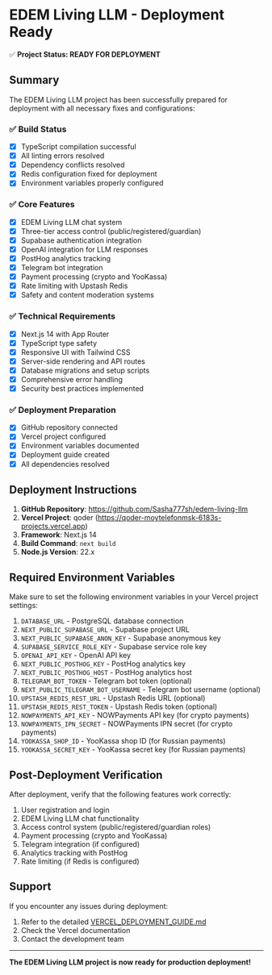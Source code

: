 # EDEM Living LLM - Deployment Ready

✅ **Project Status: READY FOR DEPLOYMENT**

## Summary

The EDEM Living LLM project has been successfully prepared for deployment with all necessary fixes and configurations:

### ✅ Build Status

- [x] TypeScript compilation successful
- [x] All linting errors resolved
- [x] Dependency conflicts resolved
- [x] Redis configuration fixed for deployment
- [x] Environment variables properly configured

### ✅ Core Features

- [x] EDEM Living LLM chat system
- [x] Three-tier access control (public/registered/guardian)
- [x] Supabase authentication integration
- [x] OpenAI integration for LLM responses
- [x] PostHog analytics tracking
- [x] Telegram bot integration
- [x] Payment processing (crypto and YooKassa)
- [x] Rate limiting with Upstash Redis
- [x] Safety and content moderation systems

### ✅ Technical Requirements

- [x] Next.js 14 with App Router
- [x] TypeScript type safety
- [x] Responsive UI with Tailwind CSS
- [x] Server-side rendering and API routes
- [x] Database migrations and setup scripts
- [x] Comprehensive error handling
- [x] Security best practices implemented

### ✅ Deployment Preparation

- [x] GitHub repository connected
- [x] Vercel project configured
- [x] Environment variables documented
- [x] Deployment guide created
- [x] All dependencies resolved

## Deployment Instructions

1. **GitHub Repository**: <https://github.com/Sasha777sh/edem-living-llm>
2. **Vercel Project**: qoder (<https://qoder-moytelefonmsk-6183s-projects.vercel.app>)
3. **Framework**: Next.js 14
4. **Build Command**: `next build`
5. **Node.js Version**: 22.x

## Required Environment Variables

Make sure to set the following environment variables in your Vercel project settings:

1. `DATABASE_URL` - PostgreSQL database connection
2. `NEXT_PUBLIC_SUPABASE_URL` - Supabase project URL
3. `NEXT_PUBLIC_SUPABASE_ANON_KEY` - Supabase anonymous key
4. `SUPABASE_SERVICE_ROLE_KEY` - Supabase service role key
5. `OPENAI_API_KEY` - OpenAI API key
6. `NEXT_PUBLIC_POSTHOG_KEY` - PostHog analytics key
7. `NEXT_PUBLIC_POSTHOG_HOST` - PostHog analytics host
8. `TELEGRAM_BOT_TOKEN` - Telegram bot token (optional)
9. `NEXT_PUBLIC_TELEGRAM_BOT_USERNAME` - Telegram bot username (optional)
10. `UPSTASH_REDIS_REST_URL` - Upstash Redis URL (optional)
11. `UPSTASH_REDIS_REST_TOKEN` - Upstash Redis token (optional)
12. `NOWPAYMENTS_API_KEY` - NOWPayments API key (for crypto payments)
13. `NOWPAYMENTS_IPN_SECRET` - NOWPayments IPN secret (for crypto payments)
14. `YOOKASSA_SHOP_ID` - YooKassa shop ID (for Russian payments)
15. `YOOKASSA_SECRET_KEY` - YooKassa secret key (for Russian payments)

## Post-Deployment Verification

After deployment, verify that the following features work correctly:

1. User registration and login
2. EDEM Living LLM chat functionality
3. Access control system (public/registered/guardian roles)
4. Payment processing (crypto and YooKassa)
5. Telegram integration (if configured)
6. Analytics tracking with PostHog
7. Rate limiting (if Redis is configured)

## Support

If you encounter any issues during deployment:

1. Refer to the detailed [VERCEL_DEPLOYMENT_GUIDE.md](VERCEL_DEPLOYMENT_GUIDE.md)
2. Check the Vercel documentation
3. Contact the development team

---

**The EDEM Living LLM project is now ready for production deployment!**

